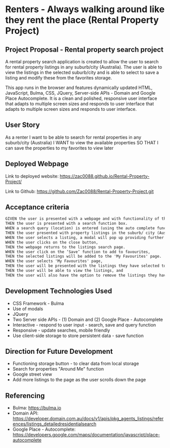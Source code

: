 # Renters - Always walking around like they rent the place (Rental Property Project)


## Project Proposal - Rental property search project

A rental property search application is created to allow the user to search for rental property listings in any suburb/city (Australia). The user is able to view the listings in the selected suburb/city and is able to select to save a listing and modify these from the favorites storage.  

This app runs in the browser and features dynamically updated HTML, JavaScript, Bulma, CSS, JQuery, Server-side APIs - Domain and Google Place Autocomplete. It is a clean and polished, responsive user interface that adapts to multiple screen sizes and responds to user interface that adapts to multiple screen sizes and responds to user interface. 


## User Story
As a renter I want to be able to search for rental properties in any suburb/city (Australia)
I WANT to view the available properties
SO THAT I can save the properties to my favorites to view later 


## Deployed Webpage

Link to deployed website: https://zac0088.github.io/Rental-Property-Project/

Link to Github: https://github.com/Zac0088/Rental-Property-Project.git


## Acceptance criteria
```md
GIVEN the user is presented with a webpage and with functionality of the page. 
THEN the user is presented with a search function box.
WHEN a search query (location) is entered (using the auto complete function), 
THEN the user presented with property listings in the suburb/ city (Australia)- with a decriprion of the property, images, pricing and realtor for the listing.
WHEN the user selects a listing, a modal will pop up providing further details of the selected listing - further images of the property.
WHEN the user clicks on the close button,
THEN the webpage returns to the listings search page.
WHEN the user click on the ‘Save’ function to add to favourites,
THEN the selected listings will be added to the 'My Favourites' page. 
WHEN the user selects 'My Favourites' page, 
THEN the user will be presented with the listings they have selected to 'Save' whilst browsing.
THEN the user will be able to view the listings, and
THEN the user will also have the option to remove the listings they have saved
```

## Development Technologies Used 

 - CSS Framework - Bulma
 - Use of modals
 - JQuery
 - Two Server side APIs - (1) Domain and (2) Google Place - Autocomplete
 - Interactive - respond to user input - search, save and query function
 - Responsive - update searches, mobile friendly
 - Use client-side storage to store persistent data - save function


## Direction for Future Development 


 - Functioning storage button - to clear data from local storage
 - Search for properties "Around Me" function
 - Google street view
 - Add more listings to the page as the user scrolls down the page


 ## Referencing

 
  - Bulma: https://bulma.io
  - Domain API: https://developer.domain.com.au/docs/v1/apis/pkg_agents_listings/references/listings_detailedresidentialsearch
  - Google Place - Autocomplete: https://developers.google.com/maps/documentation/javascript/place-autocomplete 

